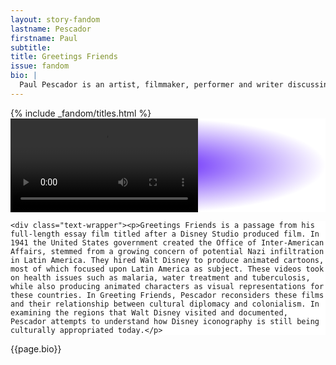 ```yaml
---
layout: story-fandom
lastname: Pescador
firstname: Paul
subtitle: 
title: Greetings Friends
issue: fandom
bio: |
  Paul Pescador is an artist, filmmaker, performer and writer discussing social interactions and intimacy as they pertain to his own personal identity and history. He graduated with an MFA from University of California, Irvine and a BA from University of Southern California. Select exhibitions and screenings include: gallery1993, Los Angeles; Coastal/Borders, Getty Pacific Standard Time: LA/LA at Angels Gate Cultural Center; LAND at The Gamble House, Pasadena; Vacancy, Los Angeles; Ashes/Ashes, Los Angeles; Park View, Los Angeles; and Human Resources, Los Angeles. Select performances include: Machine Projects, Los Angele; Los Angeles Contemporary Archives; Performa 2015; Colony, New York; UC Berkeley: Durham Studio Theater; PAM, Los Angeles; Hammer Museum, with KCHUNG TV, Los Angeles; REDCAT, Los Angeles; Guggenheim Gallery at Chapman University, Los Angeles; and ForYourArt, Los Angeles. His first full collection of writing CRUSHES: A NOVELLA was released by Econo Textual Objects in Spring 2017.
---
```


<style>




.story-title {
	position: relative;
    z-index: 10;
}



.section-intro-text {

    background: white;

}



.section-essay p {
    font-size: 2rem;
}

.section-main {
    background-image: radial-gradient(100% 100%, #8553FB 10%, #fff 50%);
}

    

</style>

<div class="batman-dracula story">
<div class="section-intro section">
            <div class="inner-section-wrapper">
			{% include _fandom/titles.html %}
            </div>
</div><!-- /section-intro -->

<div class="section-main section full-height flex-center">
                <div class="inner-section-wrapper">
          <div class="video-wrapper video-container"><div class="video">
<video controls>
  <source src="{{ site.baseurl }}/assets/video/batman-dracula-2017.mp4" type="video/mp4">
  <source src="/path/to/video.webm" type="video/webm">
  <!-- Captions are optional -->
  <track kind="captions" label="English captions" src="/path/to/captions.vtt" srclang="en" default>
</video>
</div><!-- close video -->
</div><!-- /inner video-wrapper -->
</div><!-- /inner-section-wrapper -->
</div><!-- /section-main -->

<div class="section-intro-text section">
                <div class="inner-section-wrapper">

    <div class="text-wrapper"><p>Greetings Friends is a passage from his full-length essay film titled after a Disney Studio produced film. In 1941 the United States government created the Office of Inter-American Affairs, stemmed from a growing concern of potential Nazi infiltration in Latin America. They hired Walt Disney to produce animated cartoons, most of which focused upon Latin America as subject. These videos took on health issues such as malaria, water treatment and tuberculosis, while also producing animated characters as visual representations for these countries. In Greeting Friends, Pescador reconsiders these films and their relationship between cultural diplomacy and colonialism. In examining the regions that Walt Disney visited and documented, Pescador attempts to understand how Disney iconography is still being culturally appropriated today.</p>
    
</div><!-- / inner-section-wrapper -->
</div><!-- end / section-intro-text -->

</div><!-- /batman-dracula-->
<div class="story-bio section"><div class="inner-section-wrapper"><div class="text-wrapper"><p>{{page.bio}}</p></div></div>